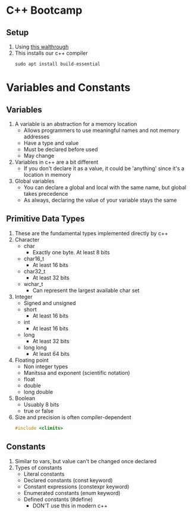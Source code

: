 # C++ Bootcamp

## Setup

1. Using [this walthrough](https://code.visualstudio.com/docs/cpp/config-linux)
1. This installs our c++ compiler
   ```
   sudo apt install build-essential
   ```

# Variables and Constants

## Variables

1. A variable is an abstraction for a memory location
   - Allows programmers to use meaningful names and not memory addresses
   - Have a type and value
   - Must be declared before used
   - May change
1. Variables in c++ are a bit different
   - If you don't declare it as a value, it could be 'anything' since it's a location in memory
1. Global variables
   - You can declare a global and local with the same name, but global takes precedence
   - As always, declaring the value of your variable stays the same

## Primitive Data Types

1. These are the fundamental types implemented directly by c++
1. Character
   - char
     - Exactly one byte. At least 8 bits
   - char16_t
     - At least 16 bits
   - char32_t
     - At least 32 bits
   - wchar_t
     - Can represent the largest available char set
1. Integer
   - Signed and unsigned
   - short
     - At least 16 bits
   - int
     - At least 16 bits
   - long
     - At least 32 bits
   - long long
     - At least 64 bits
1. Floating point
   - Non integer types
   - Manitssa and exponent (scientific notation)
   - float
   - double
   - long double
1. Boolean
   - Usuably 8 bits
   - true or false
1. Size and precision is often compiler-dependent
   ```cpp
   #include <climits>
   ```

## Constants

1. Similar to vars, but value can't be changed once declared
1. Types of constants
   - Literal constants
   - Declared constants (const keyword)
   - Constant expressions (constexpr keyword)
   - Enumerated constants (enum keyword)
   - Defined constants (#define)
     - DON'T use this in modern c++
